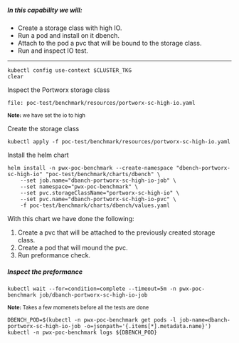 ##### In this capability we will:
* Create a storage class with high IO. 
* Run a pod and install on it dbench.
* Attach to the pod a pvc that will be bound to the storage class.
* Run and inspect IO test.

--- 

```execute
kubectl config use-context $CLUSTER_TKG
clear
```

Inspect the Portworx storage class
```editor:open-file
file: poc-test/benchmark/resources/portworx-sc-high-io.yaml
```
<sup><strong>Note:</strong> we have set the io to high</sup>


Create the storage class
```execute
kubectl apply -f poc-test/benchmark/resources/portworx-sc-high-io.yaml
```


Install the helm chart
```execute
helm install -n pwx-poc-benchmark --create-namespace "dbench-portworx-sc-high-io" "poc-test/benchmark/charts/dbench" \
    --set job.name="dbanch-portworx-sc-high-io-job" \
    --set namespace="pwx-poc-benchmark" \
    --set pvc.storageClassName="portworx-sc-high-io" \
    --set pvc.name="dbanch-portworx-sc-high-io-pvc" \
    -f poc-test/benchmark/charts/dbench/values.yaml
```

With this chart we have done the following:
1. Create a pvc that will be attached to the previously created storage class.
2. Create a pod that will mound the pvc.
3. Run preformance check.


##### Inspect the preformance 


```execute
kubectl wait --for=condition=complete --timeout=5m -n pwx-poc-benchmark job/dbanch-portworx-sc-high-io-job
```
<sup><strong>Note:</strong> Takes a few momenets before all the tests are done</sup>

```execute
DBENCH_POD=$(kubectl -n pwx-poc-benchmark get pods -l job-name=dbanch-portworx-sc-high-io-job -o=jsonpath='{.items[*].metadata.name}')
kubectl -n pwx-poc-benchmark logs ${DBENCH_POD}
```

